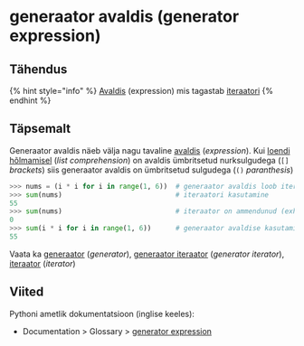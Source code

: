 # generaator avaldis \(generator expression\)

## Tähendus

{% hint style="info" %}
[Avaldis](avaldis-expression.md) \(expression\) mis tagastab [iteraatori](iteraator-iterator.md)
{% endhint %}

## Täpsemalt

Generaator avaldis näeb välja nagu tavaline [avaldis](avaldis-expression.md) \(_expression_\). Kui [loendi hõlmamisel](loendi-holmamine-list-comprehension.md) \(_list comprehension_\) on avaldis ümbritsetud nurksulgudega \(`[]`  _brackets_\) siis generaator avaldis on ümbritsetud sulgudega \(`()`  _paranthesis_\) 

```python
>>> nums = (i * i for i in range(1, 6))  # generaator avaldis loob iteraatori 
>>> sum(nums)                            # iteraatori kasutamine
55
>>> sum(nums)                            # iteraator on ammendunud (exhausted)
0
>>> sum(i * i for i in range(1, 6))      # generaator avaldise kasutamine otse
55
```

Vaata ka [generaator](generaator-generator.md) \(_generator_\), [generaator iteraator](generaator-iteraator-generator-iterator.md) \(_generator iterator_\), [iteraator](iteraator-iterator.md) \(_iterator_\)

## Viited

Pythoni ametlik dokumentatsioon \(inglise keeles\):

* Documentation &gt; Glossary &gt; [generator expression](https://docs.python.org/3/glossary.html#term-generator-expression)

